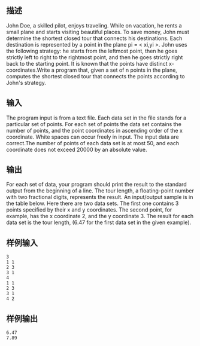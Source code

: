 ## 描述


John Doe, a skilled pilot, enjoys traveling. While on vacation, he rents a small plane and starts visiting beautiful places. To save money, John must determine the shortest closed tour that connects his destinations. Each destination is represented by a point in the plane pi = < xi,yi >. John uses the following strategy: he starts from the leftmost point, then he goes strictly left to right to the rightmost point, and then he goes strictly right back to the starting point. It is known that the points have distinct x-coordinates.Write a program that, given a set of n points in the plane, computes the shortest closed tour that connects the points according to John's strategy.

## 输入


The program input is from a text file. Each data set in the file stands for a particular set of points. For each set of points the data set contains the number of points, and the point coordinates in ascending order of the x coordinate. White spaces can occur freely in input. The input data are correct.The number of points of each data set is at most 50, and each coordinate does not exceed 20000 by an absolute value.

## 输出


For each set of data, your program should print the result to the standard output from the beginning of a line. The tour length, a floating-point number with two fractional digits, represents the result. An input/output sample is in the table below. Here there are two data sets. The first one contains 3 points specified by their x and y coordinates. The second point, for example, has the x coordinate 2, and the y coordinate 3. The result for each data set is the tour length, (6.47 for the first data set in the given example).

## 样例输入


```
3
1 1
2 3
3 1
4
1 1
2 3
3 1
4 2
```


## 样例输出


```
6.47
7.89
```


